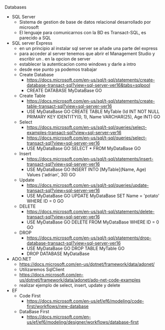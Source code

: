 Databases
- SQL Server
    - Sistema de gestion de base de datos relacional desarrollado por microsoft
    - El lenguaje para comunicarnos con la BD es Transact-SQL, es parecido a SQL
- SQL server Express
    - en un principio al instalar sql server se añade una parte del express
    - para acceder al server tenemos que abrir el Management Studio y escribir un . en la opcion de server
    - establecer la autenticacion como windows y darle a intro
    - desde ese punto ya podemos trabajar
    - Create Database
        - https://docs.microsoft.com/en-us/sql/t-sql/statements/create-database-transact-sql?view=sql-server-ver16&tabs=sqlpool
        - CREATE DATABASE MyDataBase GO
    - Create Table
        - https://docs.microsoft.com/en-us/sql/t-sql/statements/create-table-transact-sql?view=sql-server-ver16
        - USE MyDataBase GO CREATE TABLE MyTable (Id INT NOT NULL PRIMARY KEY IDENTITY(0, 1), Name VARCHAR(25), Age INT) GO
    - Select
        - https://docs.microsoft.com/en-us/sql/t-sql/queries/select-examples-transact-sql?view=sql-server-ver16
        - https://docs.microsoft.com/en-us/sql/t-sql/queries/select-transact-sql?view=sql-server-ver16
        - USE MyDataBase GO SELECT * FROM MyDataBase GO
    - Insert
        - https://docs.microsoft.com/en-us/sql/t-sql/statements/insert-transact-sql?view=sql-server-ver16
        - USE MyDataBase GO INSERT INTO [MyTable](Name, Age) Values ('adrian', 30) GO
    - Update
        - https://docs.microsoft.com/en-us/sql/t-sql/queries/update-transact-sql?view=sql-server-ver16
        - USE MyDataBase GO UPDATE MyDataBase SET Name = 'potato' WHERE ID = 0 GO
    - DELETE
        - https://docs.microsoft.com/en-us/sql/t-sql/statements/delete-transact-sql?view=sql-server-ver16
        - USE MyDataBase GO DELETE FROM MyDataBase WHERE ID = 0 GO
    - DROP
        - https://docs.microsoft.com/en-us/sql/t-sql/statements/drop-database-transact-sql?view=sql-server-ver16
        - USE MyDataBase GO DROP TABLE MyTable GO
        - DROP DATABASE MyDataBase
- ADO.NET
    - https://docs.microsoft.com/en-us/dotnet/framework/data/adonet/
    - Utilizaremos SqlClient
    - https://docs.microsoft.com/en-us/dotnet/framework/data/adonet/ado-net-code-examples
    - realizar ejemplo de select, insert, update y delete
- EF
    - Code First
        - https://docs.microsoft.com/en-us/ef/ef6/modeling/code-first/workflows/new-database
    - DataBase First
        - https://docs.microsoft.com/en-us/ef/ef6/modeling/designer/workflows/database-first